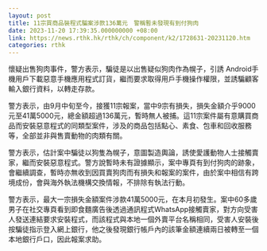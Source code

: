 ```yaml
---
layout: post
title: 11宗買商品裝程式騙案涉款136萬元　警稱暫未發現有到付狗肉
date: 2023-11-20 17:39:35.000000000 +08:00
link: https://news.rthk.hk/rthk/ch/component/k2/1728631-20231120.htm
categories: rthk
---
```


懷疑出售狗肉事件，警方表示，騙徒是以出售疑似狗肉作為幌子，引誘 Android手機用戶下載惡意手機應用程式訂貨，繼而要求取得用戶手機操作權限，並誘騙顧客輸入銀行資料，以轉走存款。

警方表示，由9月中旬至今，接獲11宗報案，當中9宗有損失，損失金額介乎9000元至41萬5000元，總金額超過136萬元，暫時無人被捕。這11宗案件屬有意購買商品而安裝惡意程式的同類型案件，涉及的商品包括點心、素食、包車和回收服務等，全部並非與售賣動物的肉類有關。

警方表示，估計案中騙徒以狗隻為幌子，意圖製造輿論，誘使愛護動物人士接觸賣家，繼而安裝惡意程式。警方說暫時未有證據顯示，案中專頁有到付狗肉的跡象，會繼續調查，暫時亦無收到因買賣狗肉而有損失和報案的案件，由於案中相信有跨境成份，會與海外執法機構交換情報，不排除有執法行動。

警方表示，最大一宗損失金額案件涉款41萬5000元，在本月初發生。案中60多歲男子在社交專頁看到即食麵廣告後透過通訊程式WhatsApp接觸賣家，對方向受害人發送連結要求安裝程式，而該程式與本地一個外賣平台名稱相同，受害人安裝後按騙徒指示登入網上銀行，他之後發現銀行帳戶內的該筆金額連續兩日被轉至一個本地銀行戶口，因此報案求助。
